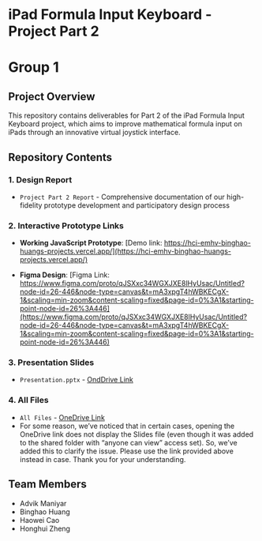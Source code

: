 # iPad Formula Input Keyboard - Project Part 2
# Group 1
## Project Overview
This repository contains deliverables for Part 2 of the iPad Formula Input Keyboard project, which aims to improve mathematical formula input on iPads through an innovative virtual joystick interface.

## Repository Contents

### 1. Design Report
- `Project Part 2 Report` - Comprehensive documentation of our high-fidelity prototype development and participatory design process


### 2. Interactive Prototype Links
- **Working JavaScript Prototype**: [Demo link: https://hci-emhv-binghao-huangs-projects.vercel.app/](https://hci-emhv-binghao-huangs-projects.vercel.app/)


- **Figma Design**: [Figma Link: https://www.figma.com/proto/qJSXxc34WGXJXE8lHyUsac/Untitled?node-id=26-446&node-type=canvas&t=mA3xpgT4hWBKECgX-1&scaling=min-zoom&content-scaling=fixed&page-id=0%3A1&starting-point-node-id=26%3A446](https://www.figma.com/proto/qJSXxc34WGXJXE8lHyUsac/Untitled?node-id=26-446&node-type=canvas&t=mA3xpgT4hWBKECgX-1&scaling=min-zoom&content-scaling=fixed&page-id=0%3A1&starting-point-node-id=26%3A446)


### 3. Presentation Slides
- `Presentation.pptx` - [OndDrive Link](https://livejohnshopkins-my.sharepoint.com/:p:/g/personal/hcao28_jh_edu/ERfxk6FETMhEhhAFcwBFYJ8BY23981AU9jz6mLimISO5Nw?e=s7UTrE)

### 4. All Files
- `All Files` - [OneDrive Link](https://livejohnshopkins-my.sharepoint.com/:f:/g/personal/hcao28_jh_edu/EiHZMPOedu5OoviDQW71vykBpqypPA0Fv2USAMYtscLYSw?e=O0FHBz)
- For some reason, we’ve noticed that in certain cases, opening the OneDrive link does not display the Slides file (even though it was added to the shared folder with “anyone can view” access set). So, we’ve added this to clarify the issue. Please use the link provided above instead in case. Thank you for your understanding.


## Team Members
- Advik Maniyar
- Binghao Huang
- Haowei Cao
- Honghui Zheng
